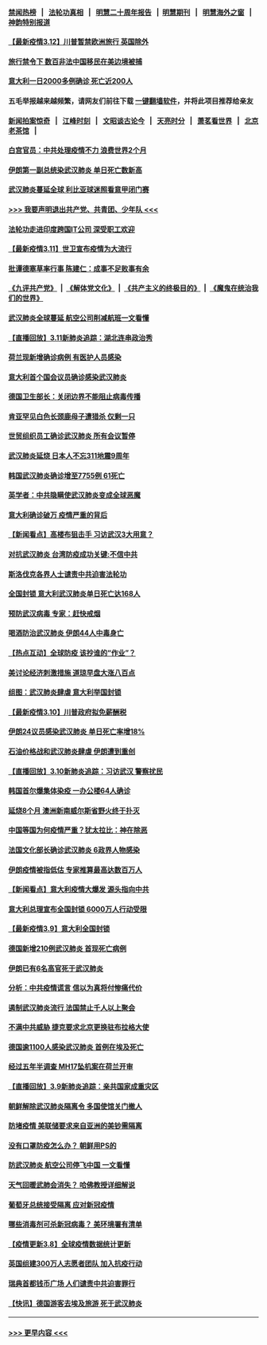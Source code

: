 #### [禁闻热榜](热点新闻.md?=0)  &nbsp;&nbsp;|&nbsp;&nbsp; [法轮功真相](https://github.com/gfw-breaker/truth/blob/master/README.md?=0) &nbsp;&nbsp;|&nbsp;&nbsp; [明慧二十周年报告](https://github.com/gfw-breaker/mh-reports/blob/master/README.md?=0) &nbsp;&nbsp;|&nbsp;&nbsp;[明慧期刊](https://github.com/gfw-breaker/mh-qikan) &nbsp;&nbsp;|&nbsp;&nbsp; [明慧海外之窗](https://github.com/gfw-breaker/mh-news/blob/master/README.md?=0) &nbsp;&nbsp;|&nbsp;&nbsp; [神韵特别报道](https://github.com/gfw-breaker/mh-news/blob/master/shenyun.md?=0)
#### [【最新疫情3.12】川普暂禁欧洲旅行 英国除外](../pages/nsc418/n11933628.md?t=03121031) 
#### [旅行禁令下 数百非法中国移民在美边境被捕](../pages/nsc418/n11933581.md?t=03121031) 
#### [意大利一日2000多例确诊 死亡近200人](../pages/nsc418/n11933484.md?t=03121031) 
#### 五毛举报越来越频繁，请网友们前往下载 [一键翻墙软件](https://github.com/gfw-breaker/ssr-accounts)，并将此项目推荐给亲友
#### [新闻拍案惊奇](https://github.com/gfw-breaker/banned-news/blob/master/pages/link4.md) &nbsp;&nbsp;|&nbsp;&nbsp; [江峰时刻](https://github.com/gfw-breaker/banned-news/blob/master/pages/link4.md) &nbsp;&nbsp;|&nbsp;&nbsp; [文昭谈古论今](https://github.com/gfw-breaker/banned-news/blob/master/pages/link4.md) &nbsp;&nbsp;|&nbsp;&nbsp; [天亮时分](https://github.com/gfw-breaker/banned-news/blob/master/pages/link4.md) &nbsp;&nbsp;|&nbsp;&nbsp; [萧茗看世界](https://github.com/gfw-breaker/banned-news/blob/master/pages/link4.md) &nbsp;&nbsp;|&nbsp;&nbsp; [北京老茶馆](https://github.com/gfw-breaker/banned-news/blob/master/pages/link4.md) &nbsp;&nbsp;|&nbsp;&nbsp; 
#### [白宫官员：中共处理疫情不力 浪费世界2个月](../pages/nsc418/n11932744.md?t=03121031) 
#### [伊朗第一副总统染武汉肺炎 单日死亡数新高](../pages/nsc418/n11933049.md?t=03121031) 
#### [武汉肺炎蔓延全球 利比亚球迷照看意甲闭门赛](../pages/nsc418/n11932771.md?t=03121031) 
#### [>>> 我要声明退出共产党、共青团、少年队 <<<](https://github.com/begood0513/goodnews/blob/master/quit/letter.md) 
#### [法轮功走进印度跨国IT公司 深受职工欢迎](../pages/nsc418/n11932395.md?t=03121031) 
#### [【最新疫情3.11】世卫宣布疫情为大流行](../pages/nsc418/n11931046.md?t=03121031) 
#### [批谭德塞草率行事 陈建仁：成事不足败事有余](../pages/nsc418/n11932753.md?t=03121031) 
#### [《九评共产党》](https://github.com/begood0513/9ping.md/blob/master/README.md) &nbsp;|&nbsp; [《解体党文化》](../../../../jtdwh.md/blob/master/README.md)  &nbsp;|&nbsp; [《共产主义的终极目的》](../../../../gczydzjmd.md/blob/master/README.md) &nbsp;|&nbsp; [《魔鬼在统治我们的世界》](../../../../mgztzwmdsj.md/blob/master/README.md) 
#### [武汉肺炎全球蔓延 航空公司削减航班一文看懂](../pages/nsc418/n11927605.md?t=03121031) 
#### [【直播回放】3.11新肺炎追踪：湖北连串政治秀](../pages/nsc418/n11932373.md?t=03121031) 
#### [荷兰现新增确诊病例 有医护人员感染](../pages/nsc418/n11931937.md?t=03121031) 
#### [意大利首个国会议员确诊感染武汉肺炎](../pages/nsc418/n11932126.md?t=03121031) 
#### [德国卫生部长：关闭边界不能阻止病毒传播](../pages/nsc418/n11932205.md?t=03121031) 
#### [肯亚罕见白色长颈鹿母子遭猎杀 仅剩一只](../pages/nsc418/n11932063.md?t=03121031) 
#### [世贸组织员工确诊武汉肺炎 所有会议暂停](../pages/nsc418/n11932073.md?t=03121031) 
#### [武汉肺炎延烧 日本人不忘311地震9周年](../pages/nsc418/n11931499.md?t=03121031) 
#### [韩国武汉肺炎确诊增至7755例 61死亡](../pages/nsc418/n11931436.md?t=03121031) 
#### [英学者：中共隐瞒使武汉肺炎变成全球恶魔](../pages/nsc418/n11930463.md?t=03121031) 
#### [意大利确诊破万 疫情严重的背后](../pages/nsc418/n11929614.md?t=03121031) 
#### [【新闻看点】高楼布狙击手 习访武汉3大用意？](../pages/nsc418/n11930378.md?t=03121031) 
#### [对抗武汉肺炎 台湾防疫成功关键:不信中共](../pages/nsc418/n11930955.md?t=03121031) 
#### [斯洛伐克各界人士谴责中共迫害法轮功](../pages/nsc418/n11929991.md?t=03121031) 
#### [全国封锁 意大利武汉肺炎单日死亡达168人](../pages/nsc418/n11930927.md?t=03121031) 
#### [预防武汉病毒 专家：赶快戒烟](../pages/nsc418/n11930607.md?t=03121031) 
#### [喝酒防治武汉肺炎 伊朗44人中毒身亡](../pages/nsc418/n11930504.md?t=03121031) 
#### [【热点互动】全球防疫 该抄谁的“作业”？](../pages/nsc418/n11930545.md?t=03121031) 
#### [美讨论经济刺激措施 道琼早盘大涨八百点](../pages/nsc418/n11930191.md?t=03121031) 
#### [组图：武汉肺炎肆虐 意大利举国封锁](../pages/nsc418/n11930070.md?t=03121031) 
#### [【最新疫情3.10】川普政府拟免薪酬税](../pages/nsc418/n11928415.md?t=03121031) 
#### [伊朗24议员感染武汉肺炎 单日死亡率增18%](../pages/nsc418/n11930297.md?t=03121031) 
#### [石油价格战和武汉肺炎肆虐 伊朗遭到重创](../pages/nsc418/n11929929.md?t=03121031) 
#### [【直播回放】3.10新肺炎追踪：习访武汉 警察扰民](../pages/nsc418/n11929844.md?t=03121031) 
#### [韩国首尔爆集体染疫 一办公楼64人确诊](../pages/nsc418/n11929491.md?t=03121031) 
#### [延烧8个月 澳洲新南威尔斯省野火终于扑灭](../pages/nsc418/n11929118.md?t=03121031) 
#### [中国等国为何疫情严重？犹太拉比：神在除恶](../pages/nsc418/n11926997.md?t=03121031) 
#### [法国文化部长确诊武汉肺炎 6政界人物感染](../pages/nsc418/n11928524.md?t=03121031) 
#### [伊朗疫情被指低估 专家推算最高达数百万人](../pages/nsc418/n11928317.md?t=03121031) 
#### [【新闻看点】意大利疫情大爆发 源头指向中共](../pages/nsc418/n11927780.md?t=03121031) 
#### [意大利总理宣布全国封锁 6000万人行动受限](../pages/nsc418/n11928018.md?t=03121031) 
#### [【最新疫情3.9】意大利全国封锁](../pages/nsc418/n11925735.md?t=03121031) 
#### [德国新增210例武汉肺炎 首现死亡病例](../pages/nsc418/n11927835.md?t=03121031) 
#### [伊朗已有6名高官死于武汉肺炎](../pages/nsc418/n11927777.md?t=03121031) 
#### [分析：中共疫情谎言 信以为真将付惨痛代价](../pages/nsc418/n11927716.md?t=03121031) 
#### [遏制武汉肺炎流行 法国禁止千人以上聚会](../pages/nsc418/n11927688.md?t=03121031) 
#### [不满中共威胁 捷克要求北京更换驻布拉格大使](../pages/nsc418/n11927466.md?t=03121031) 
#### [德国逾1100人感染武汉肺炎 首例在埃及死亡](../pages/nsc418/n11927083.md?t=03121031) 
#### [经过五年半调查 MH17坠机案在荷兰开审](../pages/nsc418/n11927110.md?t=03121031) 
#### [【直播回放】3.9新肺炎追踪：亲共国家成重灾区](../pages/nsc418/n11927002.md?t=03121031) 
#### [朝鲜解除武汉肺炎隔离令 多国使馆关门撤人](../pages/nsc418/n11926849.md?t=03121031) 
#### [防堵疫情 美联储要求来自亚洲的美钞需隔离](../pages/nsc418/n11926541.md?t=03121031) 
#### [没有口罩防疫怎么办？ 朝鲜用PS的](../pages/nsc418/n11926699.md?t=03121031) 
#### [防武汉肺炎 航空公司停飞中国 一文看懂](../pages/nsc418/n11866800.md?t=03121031) 
#### [天气回暖武肺会消失？ 哈佛教授详细解说](../pages/nsc418/n11925747.md?t=03121031) 
#### [葡萄牙总统接受隔离 应对新冠疫情](../pages/nsc418/n11925918.md?t=03121031) 
#### [哪些消毒剂可杀新冠病毒？ 美环境署有清单](../pages/nsc418/n11923343.md?t=03121031) 
#### [【疫情更新3.8】全球疫情数据统计更新](../pages/nsc418/n11923562.md?t=03121031) 
#### [英国组建300万人志愿者团队 加入抗疫行动](../pages/nsc418/n11925311.md?t=03121031) 
#### [瑞典首都钱币广场 人们谴责中共迫害罪行](../pages/nsc418/n11925227.md?t=03121031) 
#### [【快讯】德国游客去埃及旅游 死于武汉肺炎](../pages/nsc418/n11925207.md?t=03121031) 

----
#### [ >>> 更早内容 <<< ](../indexes/nsc418-earlier.md)
